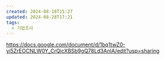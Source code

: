 ```yaml
---
created: 2024-08-18T15:27
updated: 2024-08-28T17:21
tags:
  - 기업조사
---
```

https://docs.google.com/document/d/1bq1twZ0-yi5ZrEOCNLW0Y_CrQjcXBSb9gQ78Ld3AnlA/edit?usp=sharing